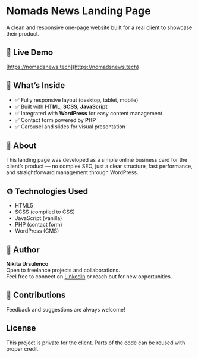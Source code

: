 # Nomads News Landing Page

A clean and responsive one-page website built for a real client to showcase their product.

## 🔗 Live Demo

[https://nomadsnews.tech](https://nomadsnews.tech)

## 🚀 What’s Inside

- ✅ Fully responsive layout (desktop, tablet, mobile)
- ✅ Built with **HTML**, **SCSS**, **JavaScript**
- ✅ Integrated with **WordPress** for easy content management
- ✅ Contact form powered by **PHP**
- ✅ Carousel and slides for visual presentation

## 📌 About

This landing page was developed as a simple online business card for the client’s product — no complex SEO, just a clear structure, fast performance, and straightforward management through WordPress.

## ⚙️ Technologies Used

- HTML5
- SCSS (compiled to CSS)
- JavaScript (vanilla)
- PHP (contact form)
- WordPress (CMS)

## 📇 Author

**Nikita Ursulenco**  
Open to freelance projects and collaborations.  
Feel free to connect on [LinkedIn]([https://www.linkedin.com](https://www.linkedin.com/in/nikita-ursulenco?utm_source=share&utm_campaign=share_via&utm_content=profile&utm_medium=ios_app)) or reach out for new opportunities.

## 🤝 Contributions

Feedback and suggestions are always welcome!

## License

This project is private for the client. Parts of the code can be reused with proper credit.
